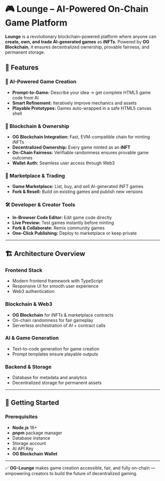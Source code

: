 
# 🎮 Lounge – AI-Powered On-Chain Game Platform

**Lounge** is a revolutionary blockchain-powered platform where anyone can **create, own, and trade AI-generated games** as **iNFTs**. Powered by **OG Blockchain**, it ensures decentralized ownership, provable fairness, and permanent storage.

## 🌟 Features

### 🤖 AI-Powered Game Creation

* **Prompt-to-Game:** Describe your idea → get complete HTML5 game code from AI
* **Smart Refinement:** Iteratively improve mechanics and assets
* **Playable Prototypes:** Games auto-wrapped in a safe HTML5 canvas shell

### 🔗 Blockchain & Ownership

* **OG Blockchain Integration:** Fast, EVM-compatible chain for minting iNFTs
* **Decentralized Ownership:** Every game minted as an **iNFT**
* **On-Chain Fairness:** Verifiable randomness ensures provable game outcomes
* **Wallet Auth:** Seamless user access through Web3

### 🏪 Marketplace & Trading

* **Game Marketplace:** List, buy, and sell AI-generated iNFT games
* **Fork & Resell:** Build on existing games and publish new versions

### 🛠️ Developer & Creator Tools

* **In-Browser Code Editor:** Edit game code directly
* **Live Preview:** Test games instantly before minting
* **Fork & Collaborate:** Remix community games
* **One-Click Publishing:** Deploy to marketplace or keep private

---

## 🏗️ Architecture Overview

### Frontend Stack

* Modern frontend framework with TypeScript
* Responsive UI for smooth user experience
* Web3 authentication

### Blockchain & Web3

* **OG Blockchain** for iNFTs & marketplace contracts
* On-chain randomness for fair gameplay
* Serverless orchestration of AI + contract calls

### AI & Game Generation

* Text-to-code generation for game creation
* Prompt templates ensure playable outputs

### Backend & Storage

* Database for metadata and analytics
* Decentralized storage for permanent assets

---

## 🚀 Getting Started

### Prerequisites

* **Node.js** 18+
* **pnpm** package manager
* Database instance
* Storage account
* AI API Key
* **OG Blockchain Wallet**
---

✅ **OG-Lounge** makes game creation accessible, fair, and fully on-chain — empowering creators to build the future of decentralized gaming.
